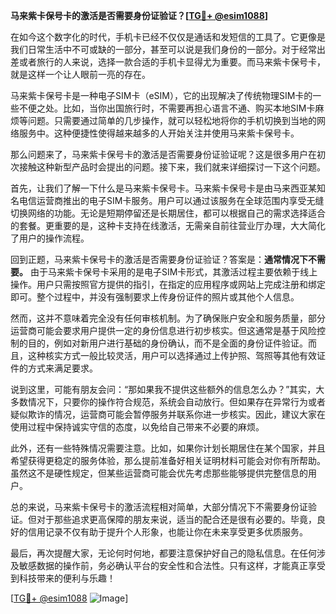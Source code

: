 **马来紫卡保号卡的激活是否需要身份证验证？[[TG💪+ @esim1088](https://t.me/s/esim1088)]**

在如今这个数字化的时代，手机卡已经不仅仅是通话和发短信的工具了。它更像是我们日常生活中不可或缺的一部分，甚至可以说是我们身份的一部分。对于经常出差或者旅行的人来说，选择一款合适的手机卡显得尤为重要。而马来紫卡保号卡，就是这样一个让人眼前一亮的存在。

马来紫卡保号卡是一种电子SIM卡（eSIM），它的出现解决了传统物理SIM卡的一些不便之处。比如，当你出国旅行时，不需要再担心语言不通、购买本地SIM卡麻烦等问题。只需要通过简单的几步操作，就可以轻松地将你的手机切换到当地的网络服务中。这种便捷性使得越来越多的人开始关注并使用马来紫卡保号卡。

那么问题来了，马来紫卡保号卡的激活是否需要身份证验证呢？这是很多用户在初次接触这种新型产品时会提出的问题。接下来，我们就来详细探讨一下这个问题。

首先，让我们了解一下什么是马来紫卡保号卡。马来紫卡保号卡是由马来西亚某知名电信运营商推出的电子SIM卡服务。用户可以通过该服务在全球范围内享受无缝切换网络的功能。无论是短期停留还是长期居住，都可以根据自己的需求选择适合的套餐。更重要的是，这种卡支持在线激活，无需亲自前往营业厅办理，大大简化了用户的操作流程。

回到正题，马来紫卡保号卡的激活是否需要身份证验证？答案是：**通常情况下不需要。** 由于马来紫卡保号卡采用的是电子SIM卡形式，其激活过程主要依赖于线上操作。用户只需按照官方提供的指引，在指定的应用程序或网站上完成注册和绑定即可。整个过程中，并没有强制要求上传身份证件的照片或其他个人信息。

然而，这并不意味着完全没有任何审核机制。为了确保账户安全和服务质量，部分运营商可能会要求用户提供一定的身份信息进行初步核实。但这通常是基于风险控制的目的，例如对新用户进行基础的身份确认，而不是全面的身份证件验证。而且，这种核实方式一般比较灵活，用户可以选择通过上传护照、驾照等其他有效证件的方式来满足要求。

说到这里，可能有朋友会问：“那如果我不提供这些额外的信息怎么办？”其实，大多数情况下，只要你的操作符合规范，系统会自动放行。但如果存在异常行为或者疑似欺诈的情况，运营商可能会暂停服务并联系你进一步核实。因此，建议大家在使用过程中保持诚实守信的态度，以免给自己带来不必要的麻烦。

此外，还有一些特殊情况需要注意。比如，如果你计划长期居住在某个国家，并且希望获得更稳定的服务体验，那么提前准备好相关证明材料可能会对你有所帮助。虽然这不是硬性规定，但某些运营商可能会优先考虑那些能够提供完整信息的用户。

总的来说，马来紫卡保号卡的激活流程相对简单，大部分情况下不需要身份证验证。但对于那些追求更高保障的朋友来说，适当的配合还是很有必要的。毕竟，良好的信用记录不仅有助于提升个人形象，也能让你在未来享受更多优质服务。

最后，再次提醒大家，无论何时何地，都要注意保护好自己的隐私信息。在任何涉及敏感数据的操作前，务必确认平台的安全性和合法性。只有这样，才能真正享受到科技带来的便利与乐趣！

[[TG💪+ @esim1088](https://t.me/s/esim1088) ![Image](https://i.postimg.cc/4NQfJmqS/Snipaste-2025-05-13-00-14-12.png)]